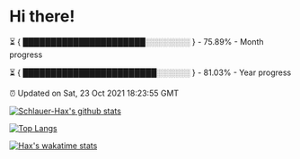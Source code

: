 # Hi there!

⏳ { ██████████████████████░░░░░░░░ } - 75.89% - Month progress

⏳ { ████████████████████████░░░░░░ } - 81.03% - Year progress

⏰ Updated on Sat, 23 Oct 2021 18:23:55 GMT


[![Schlauer-Hax's github stats](https://github-readme-stats.vercel.app/api?username=Schlauer-Hax&show_icons=true&theme=dark&count_private=true)](https://github.com/Schlauer-Hax)


[![Top Langs](https://github-readme-stats.vercel.app/api/top-langs/?username=Schlauer-Hax&layout=compact&theme=dark)](https://github.com/Schlauer-Hax?tab=repositories)


[![Hax's wakatime stats](https://github-readme-stats.vercel.app/api/wakatime?username=Hax&theme=dark)](https://wakatime.com/@Hax)

